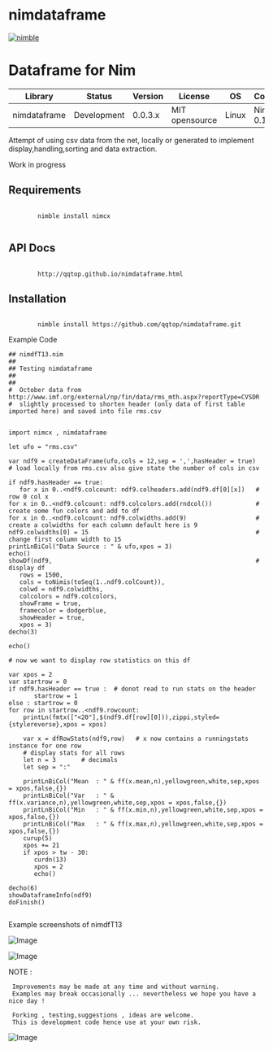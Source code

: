 
# nimdataframe

[![nimble](https://raw.githubusercontent.com/yglukhov/nimble-tag/master/nimble.png)](https://github.com/yglukhov/nimble-tag)


Dataframe for Nim 
==========================


| Library      | Status      | Version | License        | OS     | Compiler       |
|--------------|-------------|---------|----------------|--------|----------------|
| nimdataframe | Development | 0.0.3.x | MIT opensource | Linux  | Nim >= 0.17.2  |


 Attempt of using csv data from the net, locally or generated to implement
 display,handling,sorting and data extraction. 
 
 
 Work in progress
 
 
Requirements
------------
```nimrod
                  
        nimble install nimcx
 
```

              
API Docs
--------
```nimrod

        http://qqtop.github.io/nimdataframe.html

```

Installation
------------
```nimrod

        nimble install https://github.com/qqtop/nimdataframe.git

```
     
Example Code 
 
```nimrod
## nimdfT13.nim
## 
## Testing nimdataframe
## 
## 
#  October data from http://www.imf.org/external/np/fin/data/rms_mth.aspx?reportType=CVSDR 
#  slightly processed to shorten header (only data of first table imported here) and saved into file rms.csv


import nimcx , nimdataframe

let ufo = "rms.csv"   

var ndf9 = createDataFrame(ufo,cols = 12,sep = ',',hasHeader = true)  # load locally from rms.csv also give state the number of cols in csv

if ndf9.hasHeader == true:
   for x in 0..<ndf9.colcount: ndf9.colheaders.add(ndf9.df[0][x])   # row 0 col x
for x in 0..<ndf9.colcount: ndf9.colcolors.add(rndcol())            # create some fun colors and add to df
for x in 0..<ndf9.colcount: ndf9.colwidths.add(9)                   # create a colwidths for each column default here is 9
ndf9.colwidths[0] = 15                                              # change first column width to 15
printLnBiCol("Data Source : " & ufo,xpos = 3)
echo()
showDf(ndf9,                                                        # display df
   rows = 1500,     
   cols = toNimis(toSeq(1..ndf9.colCount)),                           
   colwd = ndf9.colwidths,
   colcolors = ndf9.colcolors,
   showFrame = true,
   framecolor = dodgerblue,
   showHeader = true,
   xpos = 3) 
decho(3)

echo()

# now we want to display row statistics on this df
  
var xpos = 2   
var startrow = 0
if ndf9.hasHeader == true :  # donot read to run stats on the header
       startrow = 1
else : startrow = 0
for row in startrow..<ndf9.rowcount:
    printLn(fmtx(["<20"],$(ndf9.df[row][0])),zippi,styled={stylereverse},xpos = xpos)
    
    var x = dfRowStats(ndf9,row)   # x now contains a runningstats instance for one row
    # display stats for all rows
    let n = 3       # decimals
    let sep = ":"
    
    printLnBiCol("Mean  : " & ff(x.mean,n),yellowgreen,white,sep,xpos = xpos,false,{})
    printLnBiCol("Var   : " & ff(x.variance,n),yellowgreen,white,sep,xpos = xpos,false,{})
    printLnBiCol("Min   : " & ff(x.min,n),yellowgreen,white,sep,xpos = xpos,false,{})
    printLnBiCol("Max   : " & ff(x.max,n),yellowgreen,white,sep,xpos = xpos,false,{})
    curup(5)
    xpos += 21
    if xpos > tw - 30:
       curdn(13)
       xpos = 2
       echo()
       
decho(6)
showDataframeInfo(ndf9)
doFinish()


```

Example screenshots of nimdfT13 

![Image](http://qqtop.github.io/nimdfT13-1.png?raw=true)

![Image](http://qqtop.github.io/nimdfT13-2.png?raw=true)


NOTE : 
  
     Improvements may be made at any time and without warning.
     Examples may break occasionally ... nevertheless we hope you have a nice day !
     
     Forking , testing,suggestions , ideas are welcome.
     This is development code hence use at your own risk.
     
                   
![Image](http://qqtop.github.io/qqtop-small.png?raw=true)
